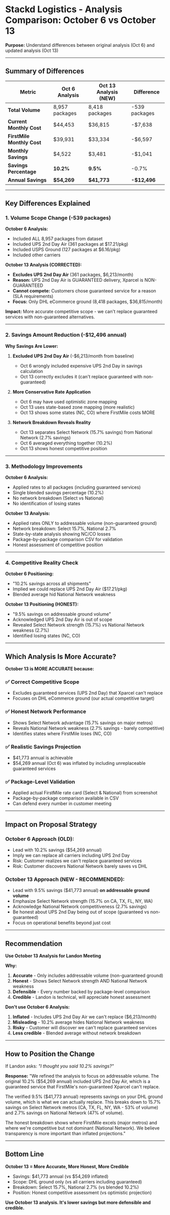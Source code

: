 # Stackd Logistics - Analysis Comparison: October 6 vs October 13

**Purpose:** Understand differences between original analysis (Oct 6) and updated analysis (Oct 13)

---

## Summary of Differences

| Metric | Oct 6 Analysis | Oct 13 Analysis (NEW) | Difference |
|--------|----------------|------------------------|------------|
| **Total Volume** | 8,957 packages | 8,418 packages | -539 packages |
| **Current Monthly Cost** | $44,453 | $36,815 | -$7,638 |
| **FirstMile Monthly Cost** | $39,931 | $33,334 | -$6,597 |
| **Monthly Savings** | $4,522 | $3,481 | -$1,041 |
| **Savings Percentage** | **10.2%** | **9.5%** | -0.7% |
| **Annual Savings** | **$54,269** | **$41,773** | **-$12,496** |

---

## Key Differences Explained

### 1. Volume Scope Change (-539 packages)

**October 6 Analysis:**
- Included ALL 8,957 packages from dataset
- Included UPS 2nd Day Air (361 packages at $17.21/pkg)
- Included USPS Ground (127 packages at $6.16/pkg)
- Included other carriers

**October 13 Analysis (CORRECTED):**
- **Excludes UPS 2nd Day Air** (361 packages, $6,213/month)
- **Reason:** UPS 2nd Day Air is GUARANTEED delivery, Xparcel is NON-GUARANTEED
- **Cannot compete:** Customers chose guaranteed service for a reason (SLA requirements)
- **Focus:** Only DHL eCommerce ground (8,418 packages, $36,815/month)

**Impact:** More accurate competitive scope - we can't replace guaranteed services with non-guaranteed alternatives.

---

### 2. Savings Amount Reduction (-$12,496 annual)

**Why Savings Are Lower:**

1. **Excluded UPS 2nd Day Air** (-$6,213/month from baseline)
   - Oct 6 wrongly included expensive UPS 2nd Day in savings calculation
   - Oct 13 correctly excludes it (can't replace guaranteed with non-guaranteed)

2. **More Conservative Rate Application**
   - Oct 6 may have used optimistic zone mapping
   - Oct 13 uses state-based zone mapping (more realistic)
   - Oct 13 shows some states (NC, CO) where FirstMile costs MORE

3. **Network Breakdown Reveals Reality**
   - Oct 13 separates Select Network (15.7% savings) from National Network (2.7% savings)
   - Oct 6 averaged everything together (10.2%)
   - Oct 13 shows honest competitive position

---

### 3. Methodology Improvements

**October 6 Analysis:**
- Applied rates to all packages (including guaranteed services)
- Single blended savings percentage (10.2%)
- No network breakdown (Select vs National)
- No identification of losing states

**October 13 Analysis:**
- Applied rates ONLY to addressable volume (non-guaranteed ground)
- Network breakdown: Select 15.7%, National 2.7%
- State-by-state analysis showing NC/CO losses
- Package-by-package comparison CSV for validation
- Honest assessment of competitive position

---

### 4. Competitive Reality Check

**October 6 Positioning:**
- "10.2% savings across all shipments"
- Implied we could replace UPS 2nd Day Air ($17.21/pkg)
- Blended average hid National Network weakness

**October 13 Positioning (HONEST):**
- "9.5% savings on addressable ground volume"
- Acknowledged UPS 2nd Day Air is out of scope
- Revealed Select Network strength (15.7%) vs National Network weakness (2.7%)
- Identified losing states (NC, CO)

---

## Which Analysis Is More Accurate?

**October 13 is MORE ACCURATE because:**

### ✅ Correct Competitive Scope
- Excludes guaranteed services (UPS 2nd Day) that Xparcel can't replace
- Focuses on DHL eCommerce ground (our actual competitive target)

### ✅ Honest Network Performance
- Shows Select Network advantage (15.7% savings on major metros)
- Reveals National Network weakness (2.7% savings - barely competitive)
- Identifies states where FirstMile loses (NC, CO)

### ✅ Realistic Savings Projection
- $41,773 annual is achievable
- $54,269 annual (Oct 6) was inflated by including unreplaceable guaranteed services

### ✅ Package-Level Validation
- Applied actual FirstMile rate card (Select & National) from screenshot
- Package-by-package comparison available in CSV
- Can defend every number in customer meeting

---

## Impact on Proposal Strategy

### October 6 Approach (OLD):
- Lead with 10.2% savings ($54,269 annual)
- Imply we can replace all carriers including UPS 2nd Day
- Risk: Customer realizes we can't replace guaranteed services
- Risk: Customer discovers National Network barely saves vs DHL

### October 13 Approach (NEW - RECOMMENDED):
- Lead with 9.5% savings ($41,773 annual) **on addressable ground volume**
- Emphasize Select Network strength (15.7% on CA, TX, FL, NY, WA)
- Acknowledge National Network competitiveness (2.7% savings)
- Be honest about UPS 2nd Day being out of scope (guaranteed vs non-guaranteed)
- Focus on operational benefits beyond just cost

---

## Recommendation

**Use October 13 Analysis for Landon Meeting**

**Why:**
1. **Accurate** - Only includes addressable volume (non-guaranteed ground)
2. **Honest** - Shows Select Network strength AND National Network weakness
3. **Defensible** - Every number backed by package-level comparison
4. **Credible** - Landon is technical, will appreciate honest assessment

**Don't use October 6 Analysis:**
1. **Inflated** - Includes UPS 2nd Day Air we can't replace ($6,213/month)
2. **Misleading** - 10.2% average hides National Network weakness
3. **Risky** - Customer will discover we can't replace guaranteed services
4. **Less credible** - Blended average without network breakdown

---

## How to Position the Change

If Landon asks: *"I thought you said 10.2% savings?"*

**Response:**
"We refined the analysis to focus on addressable volume. The original 10.2% ($54,269 annual) included UPS 2nd Day Air, which is a guaranteed service that FirstMile's non-guaranteed Xparcel can't replace.

The verified 9.5% ($41,773 annual) represents savings on your DHL ground volume, which is what we can actually replace. This breaks down to 15.7% savings on Select Network metros (CA, TX, FL, NY, WA - 53% of volume) and 2.7% savings on National Network (47% of volume).

The honest breakdown shows where FirstMile excels (major metros) and where we're competitive but not dominant (National Network). We believe transparency is more important than inflated projections."

---

## Bottom Line

**October 13 = More Accurate, More Honest, More Credible**

- Savings: $41,773 annual (vs $54,269 inflated)
- Scope: DHL ground only (vs all carriers including guaranteed)
- Breakdown: Select 15.7%, National 2.7% (vs blended 10.2%)
- Position: Honest competitive assessment (vs optimistic projection)

**Use October 13 analysis. It's lower savings but more defensible and credible.**

